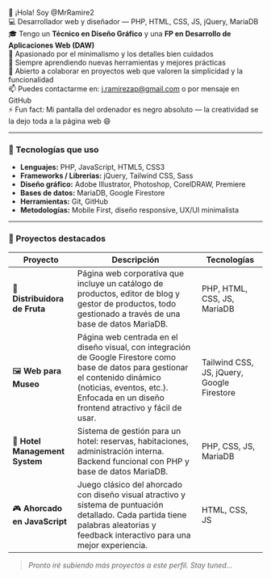 👋 ¡Hola! Soy @MrRamire2  
💻 Desarrollador web y diseñador — PHP, HTML, CSS, JS, jQuery, MariaDB  
🎓 Tengo un **Técnico en Diseño Gráfico** y una **FP en Desarrollo de Aplicaciones Web (DAW)**  
🎨 Apasionado por el minimalismo y los detalles bien cuidados  
🌱 Siempre aprendiendo nuevas herramientas y mejores prácticas  
🤝 Abierto a colaborar en proyectos web que valoren la simplicidad y la funcionalidad  
📫 Puedes contactarme en: j.ramirezap@gmail.com o por mensaje en GitHub  
⚡ Fun fact: Mi pantalla del ordenador es negro absoluto — la creatividad se la dejo toda a la página web 😄  

---

### 🚀 Tecnologías que uso

- **Lenguajes:** PHP, JavaScript, HTML5, CSS3  
- **Frameworks / Librerías:** jQuery, Tailwind CSS, Sass  
- **Diseño gráfico:** Adobe Illustrator, Photoshop, CorelDRAW, Premiere  
- **Bases de datos:** MariaDB, Google Firestore  
- **Herramientas:** Git, GitHub  
- **Metodologías:** Mobile First, diseño responsive, UX/UI minimalista  

---

### 🧩 Proyectos destacados

| Proyecto | Descripción | Tecnologías |
|---------|-------------|-------------|
| 🍊 **Distribuidora de Fruta** | Página web corporativa que incluye un catálogo de productos, editor de blog y gestor de productos, todo gestionado a través de una base de datos MariaDB. | PHP, HTML, CSS, JS, MariaDB |
| 🖼️ **Web para Museo** | Página web centrada en el diseño visual, con integración de Google Firestore como base de datos para gestionar el contenido dinámico (noticias, eventos, etc.). Enfocada en un diseño frontend atractivo y fácil de usar. | Tailwind CSS, JS, jQuery, Google Firestore |
| 🏨 **Hotel Management System** | Sistema de gestión para un hotel: reservas, habitaciones, administración interna. Backend funcional con PHP y base de datos MariaDB. | PHP, CSS, JS, MariaDB |
| 🎮 **Ahorcado en JavaScript** | Juego clásico del ahorcado con diseño visual atractivo y sistema de puntuación detallado. Cada partida tiene palabras aleatorias y feedback interactivo para una mejor experiencia. | HTML, CSS, JS |


> *Pronto iré subiendo más proyectos a este perfil. Stay tuned...*
